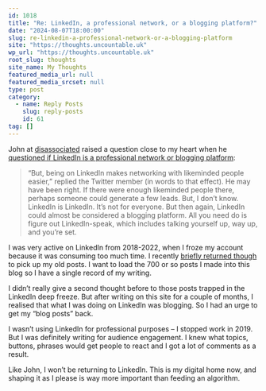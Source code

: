 ```yaml
---
id: 1018
title: "Re: LinkedIn, a professional network, or a blogging platform?"
date: "2024-08-07T18:00:00"
slug: re-linkedin-a-professional-network-or-a-blogging-platform
site: "https://thoughts.uncountable.uk"
wp_url: "https://thoughts.uncountable.uk"
root_slug: thoughts
site_name: My Thoughts
featured_media_url: null
featured_media_srcset: null
type: post
category:
  - name: Reply Posts
    slug: reply-posts
    id: 61
tag: []
---
```



<p>John at <a href="https://disassociated.com/">disassociated</a> raised a question close to my heart when he <a href="https://disassociated.com/linkedin-professional-network-blogging-platform/">questioned if LinkedIn is a professional network or blogging platform</a>:</p>



<blockquote class="wp-block-quote is-style-plain is-layout-flow wp-block-quote-is-layout-flow is-style-plain--17">
<p>“But, being on LinkedIn makes networking with likeminded people easier,” replied the Twitter member (in words to that effect). He may have been right. If there were enough likeminded people there, perhaps someone could generate a few leads. But, I don’t know. LinkedIn is LinkedIn. It’s not for everyone. But then again, LinkedIn could almost be considered a blogging platform. All you need do is figure out LinkedIn-speak, which includes talking yourself up, way up, and you’re set.</p>
</blockquote>



<p>I was very active on LinkedIn from 2018-2022, when I froze my account because it was consuming too much time.  I recently <a href="https://thoughts.uncountable.uk/freezing-linkedin-again/" data-type="post" data-id="727">briefly returned though</a> to pick up my old posts.  I want to load the 700 or so posts I made into this blog so I have a single record of my writing.</p>



<p>I didn&#8217;t really give a second thought before to those posts trapped in the LinkedIn deep freeze.  But after writing on this site for a couple of months, I realised that what I was doing on LinkedIn was blogging.  So I had an urge to get my &#8220;blog posts&#8221; back.</p>



<p>I wasn&#8217;t using LinkedIn for professional purposes &#8211; I stopped work in 2019.  But I was definitely writing for audience engagement.  I knew what topics, buttons, phrases would get people to react and I got a lot of comments as a result.</p>



<p>Like John, I won&#8217;t be returning to LinkedIn.  This is my digital home now, and shaping it as I please is way more important than feeding an algorithm.</p>
